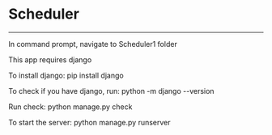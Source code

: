 # Scheduler
---
In command prompt, navigate to Scheduler1 folder

This app requires django

To install django:
pip install django

To check if you have django, run:
python -m django --version

Run check:
python manage.py check

To start the server: 
python manage.py runserver


